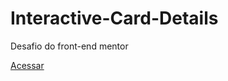 # Interactive-Card-Details
Desafio do front-end mentor

<a href="https://ericrdgs.github.io/Interactive-Card-Details/"> Acessar </a> 
